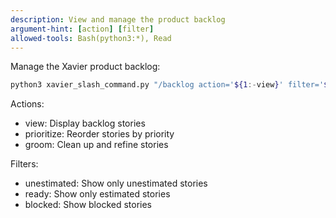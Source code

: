 ```yaml
---
description: View and manage the product backlog
argument-hint: [action] [filter]
allowed-tools: Bash(python3:*), Read
---
```


Manage the Xavier product backlog:

```bash
python3 xavier_slash_command.py "/backlog action='${1:-view}' filter='${2:-}'"
```

Actions:
- view: Display backlog stories
- prioritize: Reorder stories by priority
- groom: Clean up and refine stories

Filters:
- unestimated: Show only unestimated stories
- ready: Show only estimated stories
- blocked: Show blocked stories